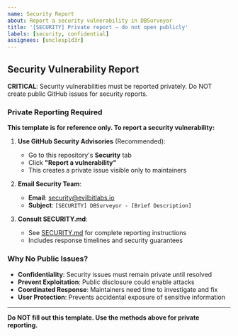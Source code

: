 ```yaml
---
name: Security Report
about: Report a security vulnerability in DBSurveyor
title: '[SECURITY] Private report — do not open publicly'
labels: [security, confidential]
assignees: [unclesp1d3r]
---
```


## Security Vulnerability Report

**CRITICAL**: Security vulnerabilities must be reported privately. Do NOT create public GitHub issues for security reports.

### Private Reporting Required

**This template is for reference only. To report a security vulnerability:**

1. **Use GitHub Security Advisories** (Recommended):
   - Go to this repository's **Security** tab
   - Click **"Report a vulnerability"**
   - This creates a private issue visible only to maintainers

2. **Email Security Team**:
   - **Email**: <security@evilbitlabs.io>
   - **Subject**: `[SECURITY] DBSurveyor - [Brief Description]`

3. **Consult SECURITY.md**:
   - See [SECURITY.md](../../SECURITY.md) for complete reporting instructions
   - Includes response timelines and security guarantees

### Why No Public Issues?

- **Confidentiality**: Security issues must remain private until resolved
- **Prevent Exploitation**: Public disclosure could enable attacks
- **Coordinated Response**: Maintainers need time to investigate and fix
- **User Protection**: Prevents accidental exposure of sensitive information

---

**Do NOT fill out this template. Use the methods above for private reporting.**
